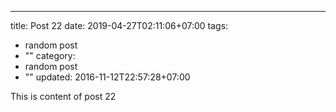 ---
title: Post 22
date: 2019-04-27T02:11:06+07:00
tags:
  - random post
  - ""
category:
  - random post
  - ""
updated: 2016-11-12T22:57:28+07:00

This is content of post 22